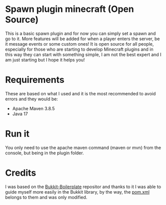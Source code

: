 # Spawn plugin minecraft (Open Source)

This is a basic spawn plugin and for now you can simply set a spawn and go to it. More features will be added for when a player enters the server, be it message events or some custom ones!
It is open source for all people, especially for those who are starting to develop Minecraft plugins and in this way they can start with something simple, I am not the best expert and I am just starting but I hope it helps you!


# Requirements

These are based on what I used and it is the most recommended to avoid errors and they would be:

- Apache Maven 3.8.5
- Java 17


# Run it

You only need to use the apache maven command (maven or mvn) from the console, but being in the plugin folder.


# Credits

I was based on the [Bukkit-Boilerplate](https://github.com/2lstudios-mc/Bukkit-Boilerplate) repositor and thanks to it I was able to guide myself more easily in the Bukkit library, by the way, the [pom.xml](https://github.com/iZyro/Spawn-plugin-minecraft-Open-Source-/blob/main/pom.xml) belongs to them and was only modified.
